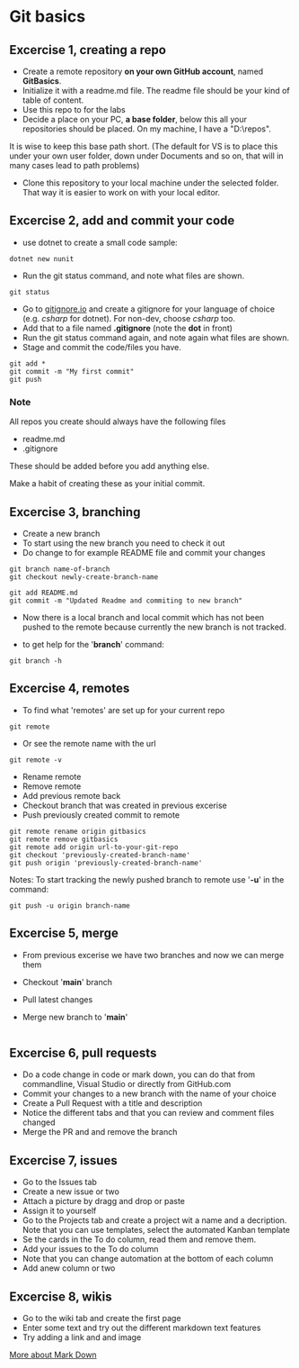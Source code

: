 # Git basics


## Excercise 1, creating a repo

* Create a remote repository **on your own GitHub account**, named **GitBasics**. 
* Initialize it with a readme.md file. The readme file should be your kind of table of content.
* Use this repo to for the labs
* Decide a place on your PC, **a base  folder**, below this all your repositories should be placed. On my machine, I have a "D:\repos".   

It is wise to keep this base path short.  (The default for VS is to place this under your own user folder, down under Documents and so on, that will in many cases lead to path problems)

* Clone this repository to your local machine under the selected folder.  That way it is easier to work on with your local editor.  


## Excercise 2, add and commit your code

* use dotnet to create a small code sample:

```
dotnet new nunit
```

* Run the git status command, and note what files are shown.

```
git status
```

* Go to [gitignore.io](https://gitignore.io) and create a gitignore for your language of choice  (e.g. *csharp* for dotnet). For non-dev, choose *csharp* too. 
* Add that to a file named **.gitignore**  (note the **dot** in front)
* Run the git status command again, and note again what files are shown.
* Stage and commit the code/files you have. 
```
git add *
git commit -m "My first commit"
git push
```

### Note

All repos you create should always have the following files

*  readme.md
*  .gitignore

These should be added before you add anything else.

Make a habit of creating these as your initial commit.

## Excercise 3, branching

* Create a new branch
* To start using the new branch you need to check it out
* Do change to for example README file and commit your changes

```
git branch name-of-branch
git checkout newly-create-branch-name

git add README.md
git commit -m "Updated Readme and commiting to new branch"
```

* Now there is a local branch and local commit which has not been pushed to the remote because currently the new branch is not tracked.


* to get help for the '**branch**' command:
```
git branch -h
```

## Excercise 4, remotes

* To find what 'remotes' are set up for your current repo
```
git remote
```

* Or see the remote name with the url 
```
git remote -v
```

* Rename remote
* Remove remote
* Add  previous remote back
* Checkout branch that was created in previous excerise
* Push previously created commit to remote

```
git remote rename origin gitbasics
git remote remove gitbasics
git remote add origin url-to-your-git-repo
git checkout 'previously-created-branch-name'
git push origin 'previously-created-branch-name'
```

Notes:
To start tracking the newly pushed branch to remote use '__-u__' in the command:
```
git push -u origin branch-name
```

## Excercise 5, merge

* From previous excerise we have two branches and now we can merge them

* Checkout '__main__' branch
* Pull latest changes
* Merge new branch to '__main__'

```

```



## Excercise 6, pull requests
* Do a code change in code or mark down, you can do that from commandline, Visual Studio or directly from GitHub.com
* Commit your changes to a new branch with the name of your choice
* Create a Pull Request with a title and description
* Notice the different tabs and that you can review and comment files changed 
* Merge the PR and and remove the branch

## Excercise 7, issues
* Go to the Issues tab
* Create a new issue or two
* Attach a picture by dragg and drop or paste
* Assign it to yourself
* Go to the Projects tab and create a project wit a name and a decription. Note that you can use templates, select the automated Kanban template
* Se the cards in the To do column, read them and remove them.
* Add your issues to the To do column
* Note that you can change automation at the bottom of each column
* Add anew column or two

## Excercise 8, wikis
* Go to the wiki tab and create the first page
* Enter some text and try out the different markdown text features
* Try adding a link and and image

[More about Mark Down](https://guides.github.com/features/mastering-markdown/)



